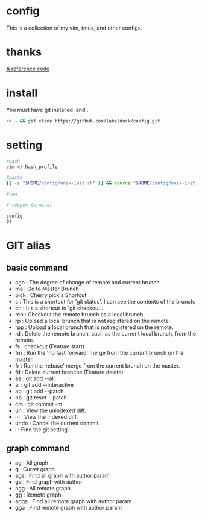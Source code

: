 # config
This is a collection of my vim, tmux, and other configs.

# thanks
[A reference code](https://github.com/dsdstudio/dotfiles)

# install
You must have git installed. and..
```bash
cd ~ && git clone https://github.com/labeldock/config.git
```

# setting
```bash
#bash
vim ~/.bash_profile

#paste
[[ -s "$HOME/config/unix-init.sh" ]] && source "$HOME/config/unix-init.sh"

#:wq

# reopen terminal

config
0!
```

# GIT alias
## basic command
* ago : The degree of change of remote and current brunch
* ma : Go to Master Brunch
* pick : Cherry pick's Shortcut
* s : This is a shortcut for 'git status'. I can see the contents of the brunch.
* ch : It's a shortcut to 'git checkout'.
* rch : Checkout the remote brunch as a local brunch.
* rp : Upload a local brunch that is not registered on the remote.
* rpp : Upload a local brunch that is not registered on the remote.
* rd : Delete the remote brunch, such as the current local brunch, from the remote.
* fs : checkout (Feature start)
* fm : Run the 'no fast forward' merge from the current brunch on the master.
* fr : Run the 'rebase' merge from the current brunch on the master.
* fd : Delete current branche (Feature delete)
* aa : git add --all
* ai : git add --interactive
* ap : git add --patch
* np : git reset --patch
* cm : git commit -m
* un : View the unindexed diff.
* in : View the indexed diff.
* undo : Cancel the current commit.
* i : Find the git setting.
## graph command
* ag : All graph
* g : Curret graph
* aga : Find all graph with author param
* ga : Find graph with author
* agg : All remote graph
* gg : Remote graph
* agga : Find all remote graph with author param
* gga : Find remote graph with author param